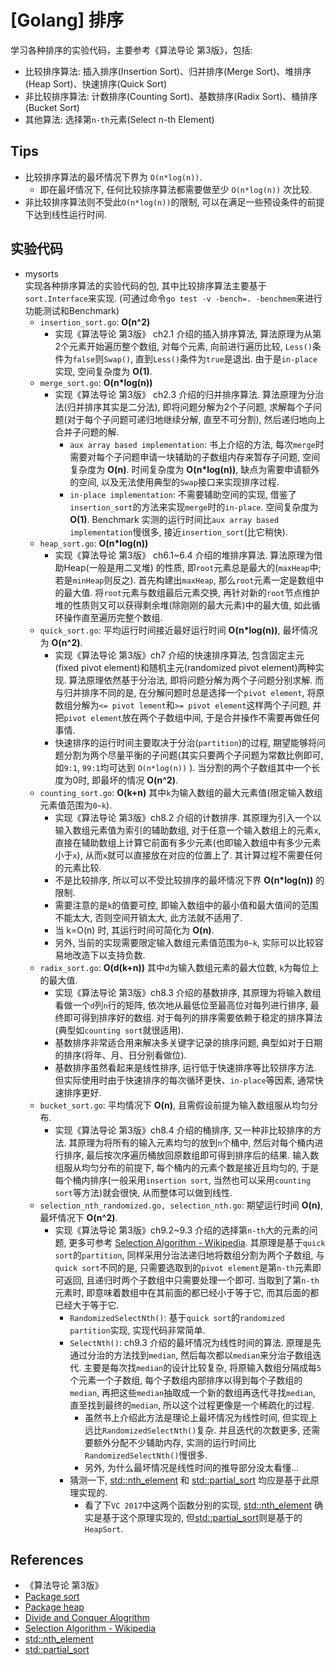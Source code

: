 # [Golang] 排序
学习各种排序的实验代码，主要参考《算法导论 第3版》，包括:     
- 比较排序算法: 插入排序(Insertion Sort)、归并排序(Merge Sort)、堆排序(Heap Sort)、快速排序(Quick Sort)    
- 非比较排序算法: 计数排序(Counting Sort)、基数排序(Radix Sort)、桶排序(Bucket Sort)     
- 其他算法: 选择第`n-th`元素(Select n-th Element)

## Tips
- 比较排序算法的最坏情况下界为 `O(n*log(n))`.     
    - 即在最坏情况下, 任何比较排序算法都需要做至少 `O(n*log(n))` 次比较.     
- 非比较排序算法则不受此`O(n*log(n))`的限制, 可以在满足一些预设条件的前提下达到线性运行时间.         

## 实验代码
- mysorts    
实现各种排序算法的实验代码的包, 其中比较排序算法主要基于`sort.Interface`来实现. (可通过命令`go test -v -bench=. -benchmem`来进行功能测试和Benchmark)     
    - `insertion_sort.go`: **O(n^2)**     
        - 实现《算法导论 第3版》 ch2.1 介绍的插入排序算法, 算法原理为从第2个元素开始遍历整个数组, 对每个元素, 向前进行遍历比较, `Less()`条件为`false`则`Swap()`, 直到`Less()`条件为`true`是退出. 由于是`in-place`实现, 空间复杂度为 **O(1)**.     
    - `merge_sort.go`: **O(n*log(n))**     
        - 实现《算法导论 第3版》 ch2.3 介绍的归并排序算法. 算法原理为分治法(归并排序其实是二分法), 即将问题分解为2个子问题, 求解每个子问题(对于每个子问题可递归地继续分解, 直至不可分割), 然后递归地向上合并子问题的解.    
            - `aux array based implementation`: 书上介绍的方法, 每次`merge`时需要对每个子问题申请一块辅助的子数组内存来暂存子问题, 空间复杂度为 **O(n)**. 时间复杂度为 **O(n*log(n))**, 缺点为需要申请额外的空间, 以及无法使用典型的`Swap`接口来实现排序过程.    
            - `in-place implementation`: 不需要辅助空间的实现, 借鉴了`insertion_sort`的方法来实现`merge`时的`in-place`. 空间复杂度为 **O(1)**. Benchmark 实测的运行时间比`aux array based implementation`慢很多, 接近`insertion_sort`(比它稍快).    
    - `heap_sort.go`: **O(n*log(n))**     
        - 实现《算法导论 第3版》 ch6.1~6.4 介绍的堆排序算法. 算法原理为借助Heap(一般是用二叉堆) 的性质, 即`root`元素总是最大的(`maxHeap`中; 若是`minHeap`则反之). 首先构建出`maxHeap`, 那么`root`元素一定是数组中的最大值. 将`root`元素与数组最后元素交换, 再针对新的`root`节点维护堆的性质则又可以获得剩余堆(除刚刚的最大元素)中的最大值, 如此循环操作直至遍历完整个数组.     
    - `quick_sort.go`: 平均运行时间接近最好运行时间 **O(n*log(n))**, 最坏情况为 **O(n^2)**.     
        - 实现《算法导论 第3版》ch7 介绍的快速排序算法, 包含固定主元(fixed pivot element)和随机主元(randomized pivot element)两种实现. 算法原理依然基于分治法, 即将问题分解为两个子问题分别求解. 而与归并排序不同的是, 在分解问题时总是选择一个`pivot element`, 将原数组分解为`<= pivot lement`和`>= pivot element`这样两个子问题, 并把`pivot element`放在两个子数组中间, 于是合并操作不需要再做任何事情.     
        - 快速排序的运行时间主要取决于分治(`partition`)的过程, 期望能够将问题分割为两个尽量平衡的子问题(其实只要两个子问题为常数比例即可, 如`9:1`, `99:1`均可达到 `O(n*log(n))` ). 当分割的两个子数组其中一个长度为0时, 即最坏的情况 **O(n^2)**.       
    - `counting_sort.go`: **O(k+n)** 其中`k`为输入数组的最大元素值(限定输入数组元素值范围为`0~k`).     
        - 实现《算法导论 第3版》ch8.2 介绍的计数排序. 其原理为引入一个以输入数组元素值为索引的辅助数组, 对于任意一个输入数组上的元素`x`, 直接在辅助数组上计算它前面有多少元素(也即输入数组中有多少元素小于`x`), 从而`x`就可以直接放在对应的位置上了. 其计算过程不需要任何的元素比较.      
        - 不是比较排序, 所以可以不受比较排序的最坏情况下界 **O(n*log(n))** 的限制.    
        - 需要注意的是`k`的值要可控, 即输入数组中的最小值和最大值间的范围不能太大, 否则空间开销太大, 此方法就不适用了.     
        - 当 k=O(n) 时, 其运行时间可简化为 **O(n)**.    
        - 另外, 当前的实现需要限定输入数组元素值范围为`0~k`, 实际可以比较容易地改造下以支持负数.    
    - `radix_sort.go`: **O(d(k+n))** 其中`d`为输入数组元素的最大位数, `k`为每位上的最大值.     
        - 实现《算法导论 第3版》ch8.3 介绍的基数排序, 其原理为将输入数组看做一个`d`列`n`行的矩阵, 依次地从最低位至最高位对每列进行排序, 最终即可得到排序好的数组. 对于每列的排序需要依赖于稳定的排序算法(典型如`counting sort`就很适用).     
        - 基数排序非常适合用来解决多关键字记录的排序问题, 典型如对于日期的排序(将年、月、日分别看做位).     
        - 基数排序虽然看起来是线性排序, 运行低于快速排序等比较排序方法. 但实际使用时由于快速排序的每次循环更快、`in-place`等因素, 通常快速排序更好.     
    - `bucket_sort.go`: 平均情况下 **O(n)**, 且需假设前提为输入数组服从均匀分布.     
        - 实现《算法导论 第3版》ch8.4 介绍的桶排序, 又一种非比较排序的方法. 其原理为将所有的输入元素均匀的放到`n`个桶中, 然后对每个桶内进行排序, 最后按次序遍历桶放回原数组即可得到排序后的结果. 输入数组服从均匀分布的前提下, 每个桶内的元素个数是接近且均匀的, 于是每个桶内排序(一般采用`insertion sort`, 当然也可以采用`counting sort`等方法)就会很快, 从而整体可以做到线性.      
    - `selection_nth_randomized.go, selection_nth.go`: 期望运行时间 **O(n)**, 最坏情况下 **O(n^2)**.    
        - 实现《算法导论 第3版》ch9.2~9.3 介绍的选择第`n-th`大的元素的问题, 更多可参考 [Selection Algorithm - Wikipedia](https://en.wikipedia.org/wiki/Selection_algorithm). 其原理是基于`quick sort`的`partition`, 同样采用分治法递归地将数组分割为两个子数组, 与`quick sort`不同的是, 只需要选取到的`pivot element`是第`n-th`元素即可返回, 且递归时两个子数组中只需要处理一个即可. 当取到了第`n-th`元素时, 即意味着数组中在其前面的都已经小于等于它, 而其后面的都已经大于等于它.     
            - `RandomizedSelectNth()`: 基于`quick sort`的`randomized partition`实现, 实现代码非常简单.    
            - `SelectNth()`: ch9.3 介绍的最坏情况为线性时间的算法. 原理是先通过分治的方法找到`median`, 然后每次都以`median`来分治子数组迭代. 主要是每次找`median`的设计比较复杂, 将原输入数组分隔成每`5`个元素一个子数组, 每个子数组内部排序以得到每个子数组的`median`, 再把这些`median`抽取成一个新的数组再迭代寻找`median`, 直至找到最终的`median`, 所以这个过程更像是一个稀疏化的过程. 
                - 虽然书上介绍此方法是理论上最坏情况为线性时间, 但实现上远比`RandomizedSelectNth()`复杂. 并且迭代的次数更多, 还需要额外分配不少辅助内存, 实测的运行时间比`RandomizedSelectNth()`慢很多.    
                - 另外, 为什么最坏情况是线性时间的推导部分没太看懂...     
            - 猜测一下, [std::nth_element](https://en.cppreference.com/w/cpp/algorithm/nth_element) 和 [std::partial_sort](https://zh.cppreference.com/w/cpp/algorithm/partial_sort) 均应是基于此原理实现的.    
                - 看了下`VC 2017`中这两个函数分别的实现, [std::nth_element](https://en.cppreference.com/w/cpp/algorithm/nth_element) 确实是基于这个原理实现的, 但[std::partial_sort](https://zh.cppreference.com/w/cpp/algorithm/partial_sort)则是基于的`HeapSort`.    


## References
- 《算法导论 第3版》    
- [Package sort](https://golang.org/pkg/sort/)
- [Package heap](https://golang.org/pkg/container/heap/)
- [Divide and Conquer Alogrithm](https://en.wikipedia.org/wiki/Divide_and_conquer_algorithm)
- [Selection Algorithm - Wikipedia](https://en.wikipedia.org/wiki/Selection_algorithm)
- [std::nth_element](https://en.cppreference.com/w/cpp/algorithm/nth_element)
- [std::partial_sort](https://zh.cppreference.com/w/cpp/algorithm/partial_sort)

